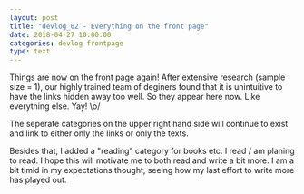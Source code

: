 ```yaml
---
layout: post
title: "devlog_02 - Everything on the front page" 
date: 2018-04-27 10:00:00
categories: devlog frontpage
type: text
---
```

Things are now on the front page again! After extensive research (sample size = 1), our highly trained team of deginers found that it is unintuitive to have the links hidden away too well. So they appear here now. Like everything else. Yay! \o/ 

The seperate categories on the upper right hand side will continue to exist and link to either only the links or only the texts.

Besides that, I added a "reading" category for books etc. I read / am planing to read. I hope this will motivate me to both read and write a bit more. I am a bit timid in my expectations thought, seeing how my last effort to write more has played out.